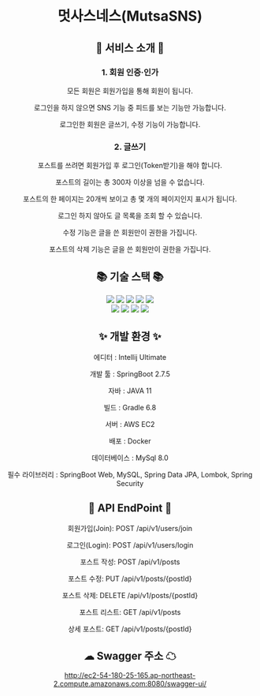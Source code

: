 <div align=center>

# 멋사스네스(MutsaSNS)
## 🌈 서비스 소개 🌈 </h2>

### 1. 회원 인증·인가
모든 회원은 회원가입을 통해 회원이 됩니다.

로그인을 하지 않으면 SNS 기능 중 피드를 보는 기능만 가능합니다.

로그인한 회원은 글쓰기, 수정 기능이 가능합니다.

### 2. 글쓰기
포스트를 쓰려면 회원가입 후 로그인(Token받기)을 해야 합니다.

포스트의 길이는 총 300자 이상을 넘을 수 없습니다.

포스트의 한 페이지는 20개씩 보이고 총 몇 개의 페이지인지 표시가 됩니다.

로그인 하지 않아도 글 목록을 조회 할 수 있습니다.

수정 기능은 글을 쓴 회원만이 권한을 가집니다.

포스트의 삭제 기능은 글을 쓴 회원만이 권한을 가집니다.



## 📚 기술 스택 📚

<img src="https://img.shields.io/badge/Java-007396?style=flat&logo=Conda-Forge&logoColor=white" />
<img src="https://img.shields.io/badge/Spring-6DB33F?style=flat&logo=Spring&logoColor=white" />
<img src="https://img.shields.io/badge/Spring Boot-6DB33F?style=flat&logo=Spring Boot&logoColor=white">
<img src="https://img.shields.io/badge/Spring Security-6DB33F?style=flat&logo=Spring Security&logoColor=white">
<img src="https://img.shields.io/badge/JSON Web Tokens-000000?style=flat&logo=JSON Web Tokens&logoColor=white" />
<br>
<img src="https://img.shields.io/badge/Amazon AWS-232F3E?style=flat&logo=Amazon AWS&logoColor=white" />
<img src="https://img.shields.io/badge/MySQL-4479A1?style=flat&logo=MySQL&logoColor=white" />
<img src="https://img.shields.io/badge/Linux-FCC624?style=flat&logo=Linux&logoColor=white" />
<img src="https://img.shields.io/badge/Dokcer-2496ED?style=flat&logo=Linux&logoColor=white" />


## ✨ 개발 환경 ✨

에디터 : Intellij Ultimate

개발 툴 : SpringBoot 2.7.5

자바 : JAVA 11

빌드 : Gradle 6.8

서버 : AWS EC2

배포 : Docker

데이터베이스 : MySql 8.0

필수 라이브러리 : SpringBoot Web, MySQL, Spring Data JPA, Lombok, Spring Security


## 🚩 API EndPoint 🚩

회원가입(Join): POST /api/v1/users/join

로그인(Login): POST /api/v1/users/login

포스트 작성: POST /api/v1/posts

포스트 수정: PUT /api/v1/posts/{postId}

포스트 삭제: DELETE /api/v1/posts/{postId}

포스트 리스트: GET /api/v1/posts

상세 포스트: GET /api/v1/posts/{postId}


## ☁ Swagger 주소 ☁

http://ec2-54-180-25-165.ap-northeast-2.compute.amazonaws.com:8080/swagger-ui/ 

</div>
